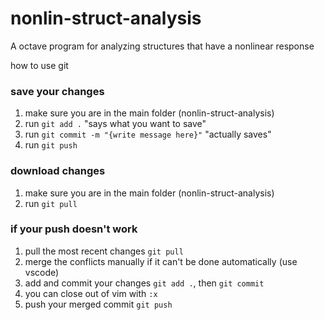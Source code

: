 # nonlin-struct-analysis
A octave program for analyzing structures that have a nonlinear response


how to use git

### save your changes

1. make sure you are in the main folder (nonlin-struct-analysis)
2. run `git add .` "says what you want to save"
3. run `git commit -m "{write message here}"` "actually saves"
4. run `git push`

### download changes
1. make sure you are in the main folder (nonlin-struct-analysis)
2. run `git pull`

### if your push doesn't work
1. pull the most recent changes `git pull`
2. merge the conflicts manually if it can't be done automatically (use vscode)
3. add and commit your changes `git add .`, then `git commit`
4. you can close out of vim with `:x`
5. push your merged commit `git push`
